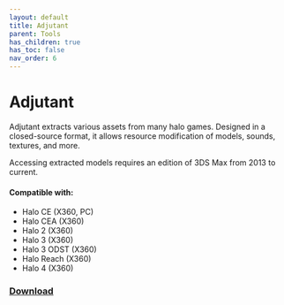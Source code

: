```yaml
---
layout: default
title: Adjutant
parent: Tools
has_children: true
has_toc: false
nav_order: 6
---
```

# Adjutant

Adjutant extracts various assets from many halo games. Designed in a closed-source format, it allows resource modification of models, sounds, textures, and more.

Accessing extracted models requires an edition of 3DS Max from 2013 to current.

#### Compatible with:

* Halo CE (X360, PC)
* Halo CEA (X360)
* Halo 2 (X360)
* Halo 3 (X360)
* Halo 3 ODST (X360)
* Halo Reach (X360)
* Halo 4 (X360)

### [Download](http://forum.halomaps.org/index.cfm?page=topic&topicID=45590)
